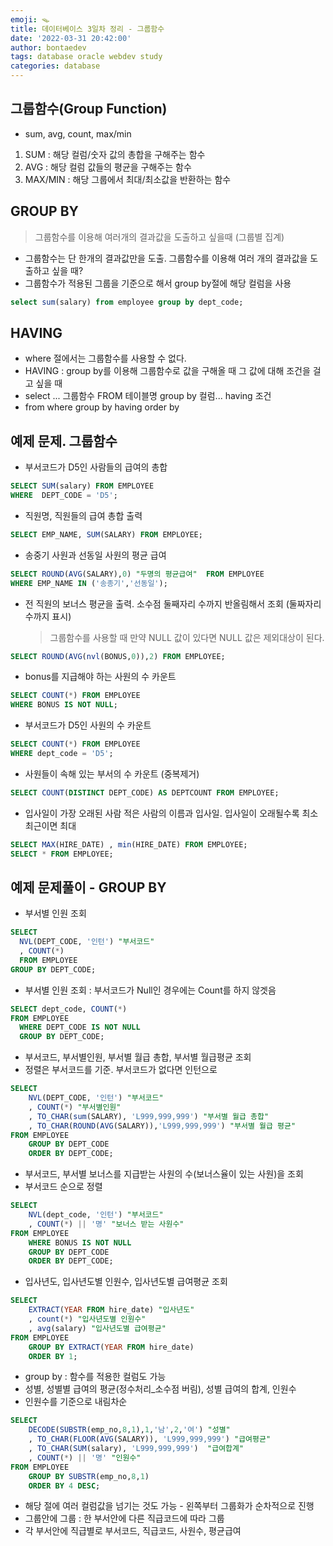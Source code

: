 ```yaml
---
emoji: 🪤
title: 데이터베이스 3일차 정리 - 그룹함수
date: '2022-03-31 20:42:00'
author: bontaedev
tags: database oracle webdev study
categories: database
---
```


## 그룹함수(Group Function)

- sum, avg, count, max/min

1. SUM : 해당 컬럼/숫자 값의 총합을 구해주는 함수
2. AVG : 해당 컬럼 값들의 평균을 구해주는 함수
3. MAX/MIN : 해당 그룹에서 최대/최소값을 반환하는 함수

## GROUP BY

> 그룹함수를 이용해 여러개의 결과값을 도출하고 싶을때 (그룹별 집계)

- 그룹함수는 단 한개의 결과값만을 도출. 그룹함수를 이용해 여러 개의 결과값을 도출하고 싶을 때?
- 그룹함수가 적용된 그룹을 기준으로 해서 group by절에 해당 컬럼을 사용

```sql
select sum(salary) from employee group by dept_code;
```

## HAVING

- where 절에서는 그룹함수를 사용할 수 없다.
- HAVING : group by를 이용해 그룹함수로 값을 구해올 때 그 값에 대해 조건을 걸고 싶을 때
- select ... 그룹함수 FROM 테이블명 group by 컬럼... having 조건
- from where group by having order by

## 예제 문제. 그룹함수

- 부서코드가 D5인 사람들의 급여의 총합

```sql
SELECT SUM(salary) FROM EMPLOYEE
WHERE  DEPT_CODE = 'D5';
```

- 직원명, 직원들의 급여 총합 출력

```sql
SELECT EMP_NAME, SUM(SALARY) FROM EMPLOYEE;
```

- 송중기 사원과 선동일 사원의 평균 급여

```sql
SELECT ROUND(AVG(SALARY),0) "두명의 평균급여"  FROM EMPLOYEE
WHERE EMP_NAME IN ('송종기','선동일');
```

- 전 직원의 보너스 평균을 출력. 소수점 둘째자리 수까지 반올림해서 조회 (둘짜자리수까지 표시)
  > 그룹함수를 사용할 때 만약 NULL 값이 있다면 NULL 값은 제외대상이 된다.

```sql
SELECT ROUND(AVG(nvl(BONUS,0)),2) FROM EMPLOYEE;
```

- bonus를 지급해야 하는 사원의 수 카운트

```sql
SELECT COUNT(*) FROM EMPLOYEE
WHERE BONUS IS NOT NULL;
```

- 부서코드가 D5인 사원의 수 카운트

```sql
SELECT COUNT(*) FROM EMPLOYEE
WHERE dept_code = 'D5';
```

- 사원들이 속해 있는 부서의 수 카운트 (중복제거)

```sql
SELECT COUNT(DISTINCT DEPT_CODE) AS DEPTCOUNT FROM EMPLOYEE;
```

- 입사일이 가장 오래된 사람 적은 사람의 이름과 입사일. 입사일이 오래될수록 최소 최근이면 최대

```sql
SELECT MAX(HIRE_DATE) , min(HIRE_DATE) FROM EMPLOYEE;
SELECT * FROM EMPLOYEE;
```

## 예제 문제풀이 - GROUP BY

- 부서별 인원 조회

```sql
SELECT
  NVL(DEPT_CODE, '인턴') "부서코드"
  , COUNT(*)
  FROM EMPLOYEE
GROUP BY DEPT_CODE;
```

- 부서별 인원 조회 : 부서코드가 Null인 경우에는 Count를 하지 않겟음

```sql
SELECT dept_code, COUNT(*)
FROM EMPLOYEE
  WHERE DEPT_CODE IS NOT NULL
  GROUP BY DEPT_CODE;
```

- 부서코드, 부서별인원, 부서별 월급 총합, 부서별 월급평균 조회
- 정렬은 부서코드를 기준. 부서코드가 없다면 인턴으로

```sql
SELECT
	NVL(DEPT_CODE, '인턴') "부서코드"
	, COUNT(*) "부서별인원"
	, TO_CHAR(sum(SALARY), 'L999,999,999') "부서별 월급 총합"
	, TO_CHAR(ROUND(AVG(SALARY)),'L999,999,999') "부서별 월급 평균"
FROM EMPLOYEE
	GROUP BY DEPT_CODE
	ORDER BY DEPT_CODE;
```

- 부서코드, 부서별 보너스를 지급받는 사원의 수(보너스율이 있는 사원)을 조회
- 부서코드 순으로 정렬

```sql
SELECT
	NVL(dept_code, '인턴') "부서코드"
	, COUNT(*) || '명' "보너스 받는 사원수"
FROM EMPLOYEE
	WHERE BONUS IS NOT NULL
	GROUP BY DEPT_CODE
	ORDER BY DEPT_CODE;
```

- 입사년도, 입사년도별 인원수, 입사년도별 급여평균 조회

```sql
SELECT
	EXTRACT(YEAR FROM hire_date) "입사년도"
	, count(*) "입사년도별 인원수"
	, avg(salary) "입사년도별 급여평균"
FROM EMPLOYEE
	GROUP BY EXTRACT(YEAR FROM hire_date)
	ORDER BY 1;
```

- group by : 함수를 적용한 컬럼도 가능
- 성별, 성별별 급여의 평균(정수처리\_소수점 버림), 성별 급여의 합계, 인원수
- 인원수를 기준으로 내림차순

```sql
SELECT
	DECODE(SUBSTR(emp_no,8,1),1,'남',2,'여') "성별"
	, TO_CHAR(FLOOR(AVG(SALARY)), 'L999,999,999') "급여평균"
	, TO_CHAR(SUM(salary), 'L999,999,999')  "급여합계"
	, COUNT(*) || '명' "인원수"
FROM EMPLOYEE
	GROUP BY SUBSTR(emp_no,8,1)
	ORDER BY 4 DESC;
```

- 해당 절에 여러 컬럼값을 넘기는 것도 가능 - 왼쪽부터 그룹화가 순차적으로 진행
- 그룹안에 그룹 : 한 부서안에 다른 직급코드에 따라 그룹
- 각 부서안에 직급별로 부서코드, 직급코드, 사원수, 평균급여

```toc

```
